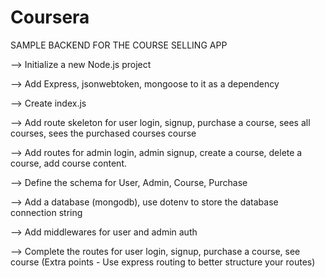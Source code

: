# Coursera


SAMPLE BACKEND FOR THE COURSE SELLING APP

--> Initialize a new Node.js project

--> Add Express, jsonwebtoken, mongoose to it as a dependency

--> Create index.js

--> Add route skeleton for user login, signup, purchase a course, sees all courses, sees the purchased courses course

--> Add routes for admin login, admin signup, create a course, delete a course, add course content.

--> Define the schema for User, Admin, Course, Purchase

--> Add a database (mongodb), use dotenv to store the database connection string

--> Add middlewares for user and admin auth

--> Complete the routes for user login, signup, purchase a course, see course (Extra points - Use express routing to better structure your routes)

